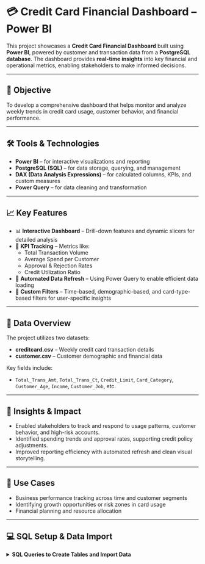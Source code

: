 # 💳 Credit Card Financial Dashboard – Power BI

This project showcases a **Credit Card Financial Dashboard** built using **Power BI**, powered by customer and transaction data from a **PostgreSQL database**. The dashboard provides **real-time insights** into key financial and operational metrics, enabling stakeholders to make informed decisions.

---

## 🎯 Objective

To develop a comprehensive dashboard that helps monitor and analyze weekly trends in credit card usage, customer behavior, and financial performance.

---

## 🛠️ Tools & Technologies

- **Power BI** – for interactive visualizations and reporting
- **PostgreSQL (SQL)** – for data storage, querying, and management
- **DAX (Data Analysis Expressions)** – for calculated columns, KPIs, and custom measures
- **Power Query** – for data cleaning and transformation

---

## 📈 Key Features

- 📊 **Interactive Dashboard** – Drill-down features and dynamic slicers for detailed analysis
- 🧮 **KPI Tracking** – Metrics like:
  - Total Transaction Volume
  - Average Spend per Customer
  - Approval & Rejection Rates
  - Credit Utilization Ratio
- 🔄 **Automated Data Refresh** – Using Power Query to enable efficient data loading
- 📍 **Custom Filters** – Time-based, demographic-based, and card-type-based filters for user-specific insights

---

## 📁 Data Overview

The project utilizes two datasets:

- **creditcard.csv** – Weekly credit card transaction details
- **customer.csv** – Customer demographic and financial data

Key fields include:
- `Total_Trans_Amt`, `Total_Trans_Ct`, `Credit_Limit`, `Card_Category`, `Customer_Age`, `Income`, `Customer_Job`, etc.

---

## 🧠 Insights & Impact

- Enabled stakeholders to track and respond to usage patterns, customer behavior, and high-risk accounts.
- Identified spending trends and approval rates, supporting credit policy adjustments.
- Improved reporting efficiency with automated refresh and clean visual storytelling.

---

## 📌 Use Cases

- Business performance tracking across time and customer segments
- Identifying growth opportunities or risk zones in card usage
- Financial planning and resource allocation

---

## 💻 SQL Setup & Data Import

<details>
<summary><strong>SQL Queries to Create Tables and Import Data</strong></summary>

```sql
-- 0. Create a new database
CREATE DATABASE ccdb;

-- 1. Create the cc_detail table
CREATE TABLE cc_detail (
    Client_Num INT,
    Card_Category VARCHAR(20),
    Annual_Fees INT,
    Activation_30_Days INT,
    Customer_Acq_Cost INT,
    Week_Start_Date DATE,
    Week_Num VARCHAR(20),
    Qtr VARCHAR(10),
    current_year INT,
    Credit_Limit DECIMAL(10,2),
    Total_Revolving_Bal INT,
    Total_Trans_Amt INT,
    Total_Trans_Ct INT,
    Avg_Utilization_Ratio DECIMAL(10,3),
    Use_Chip VARCHAR(10),
    Exp_Type VARCHAR(50),
    Interest_Earned DECIMAL(10,3),
    Delinquent_Acc VARCHAR(5)
);

-- 2. Create the cust_detail table
CREATE TABLE cust_detail (
    Client_Num INT,
    Customer_Age INT,
    Gender VARCHAR(5),
    Dependent_Count INT,
    Education_Level VARCHAR(50),
    Marital_Status VARCHAR(20),
    State_cd VARCHAR(50),
    Zipcode VARCHAR(20),
    Car_Owner VARCHAR(5),
    House_Owner VARCHAR(5),
    Personal_Loan VARCHAR(5),
    Contact VARCHAR(50),
    Customer_Job VARCHAR(50),
    Income INT,
    Cust_Satisfaction_Score INT
);

-- 3. Import data from CSV (update file paths)
COPY cc_detail
FROM 'D:\credit_card.csv' 
DELIMITER ',' 
CSV HEADER;

COPY cust_detail
FROM 'D:\customer.csv' 
DELIMITER ',' 
CSV HEADER;

-- Optional: Handle date format errors
SET datestyle TO 'ISO, DMY';

-- 4. Import additional weekly data
COPY cc_detail
FROM 'D:\cc_add.csv' 
DELIMITER ',' 
CSV HEADER;

COPY cust_detail
FROM 'D:\cust_add.csv' 
DELIMITER ',' 
CSV HEADER;
